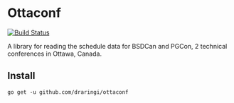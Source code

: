 # Ottaconf
[![Build Status](https://travis-ci.org/draringi/ottaconf.svg?branch=master)](https://travis-ci.org/draringi/ottaconf)

A library for reading the schedule data for BSDCan and PGCon, 2 technical conferences in Ottawa, Canada.
## Install
`go get -u github.com/draringi/ottaconf`
